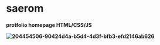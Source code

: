 ﻿# saerom
<h4> protfolio homepage HTML/CSS/JS<br>


![204454506-90424d4a-b5d4-4d3f-bfb3-efd2146ab626](https://user-images.githubusercontent.com/75309502/204455507-2f8b8e78-b890-4294-8536-bc41a51f8d63.png)
